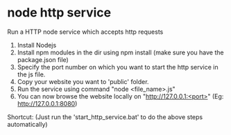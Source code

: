 # node http service
Run a HTTP node service which accepts http requests

1. Install Nodejs
2. Install npm modules in the dir using npm install (make sure you have the package.json file)
3. Specify the port number on which you want to start the http service in the js file.
4. Copy your website you want to 'public' folder.
5. Run the service using command "node <file_name>.js"
6. You can now browse the website locally on "http://127.0.0.1:<port>" (Eg: http://127.0.0.1:8080)

Shortcut: (Just run the 'start_http_service.bat' to do the above steps automatically)
